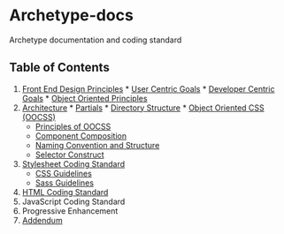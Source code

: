 # Archetype-docs

Archetype documentation and coding standard

## Table of Contents

  1. [Front End Design
     Principles](https://github.com/Archetype-CSS/Archetype-docs/blob/master/Design-Principles.md#archetype-design-principles)
    * [User Centric
      Goals](https://github.com/Archetype-CSS/Archetype-docs/blob/master/Design-Principles.md#user-centered-goals)
    * [Developer Centric
      Goals](https://github.com/Archetype-CSS/Archetype-docs/blob/master/Design-Principles.md#developer-centric-goals)
    * [Object Oriented
      Principles](https://github.com/Archetype-CSS/Archetype-docs/blob/master/Design-Principles.md#object-oriented-principles)
  2. [Architecture](https://github.com/Archetype-CSS/Archetype-docs/blob/master/architecture.md#architecture)
    * [Partials](https://github.com/Archetype-CSS/Archetype-docs/blob/master/architecture.md#working-with-partials)
    * [Directory
      Structure](https://github.com/Archetype-CSS/Archetype-docs/blob/master/architecture.md#directory-structure)
    * [Object Oriented CSS
      (OOCSS)](https://github.com/Archetype-CSS/Archetype-docs/blob/master/architecture.md#object-oriented-css-oocss)
      * [Principles of
        OOCSS](https://github.com/Archetype-CSS/Archetype-docs/blob/master/architecture.md#two-main-principles-of-oocss)
      * [Component
        Composition](https://github.com/Archetype-CSS/Archetype-docs/blob/master/architecture.md#component-composition-oocss-classes)
      * [Naming Convention and
        Structure](https://github.com/Archetype-CSS/Archetype-docs/blob/master/architecture.md#naming-conventions-and-structure)
      * [Selector
        Construct](https://github.com/Archetype-CSS/Archetype-docs/blob/master/architecture.md#selector-construct)
  3. [Stylesheet Coding
     Standard](https://github.com/Archetype-CSS/Archetype-docs/blob/master/stylesheet-coding-standard.md#stylesheet-coding-standard)
      * [CSS
        Guidelines](https://github.com/Archetype-CSS/Archetype-docs/blob/master/stylesheet-coding-standard.md#css-guidelines)
      * [Sass
        Guidelines](https://github.com/Archetype-CSS/Archetype-docs/blob/master/stylesheet-coding-standard.md#css-guidelines)
  4. [HTML Coding
     Standard](https://github.com/Archetype-CSS/Archetype-docs/blob/master/html-coding-standard.md#html-coding-standard)
  5. JavaScript Coding Standard
  6. Progressive Enhancement
  7. [Addendum]()
